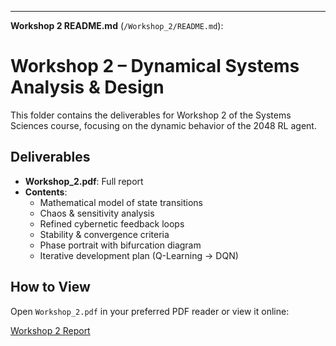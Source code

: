 
---

**Workshop 2 README.md** (`/Workshop_2/README.md`):


# Workshop 2 – Dynamical Systems Analysis & Design

This folder contains the deliverables for Workshop 2 of the Systems Sciences course, focusing on the dynamic behavior of the 2048 RL agent.

## Deliverables

- **Workshop_2.pdf**: Full report  
- **Contents**:
  - Mathematical model of state transitions
  - Chaos & sensitivity analysis
  - Refined cybernetic feedback loops
  - Stability & convergence criteria
  - Phase portrait with bifurcation diagram
  - Iterative development plan (Q-Learning → DQN)

## How to View

Open `Workshop_2.pdf` in your preferred PDF reader or view it online:

[Workshop 2 Report](https://github.com/Edd022/AI2048/blob/main/Workshop_2/Workshop_2.pdf)
